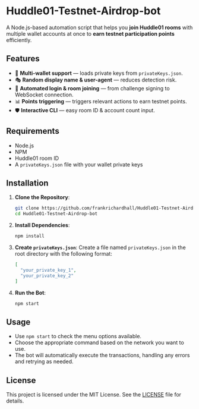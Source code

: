 # Huddle01-Testnet-Airdrop-bot
A Node.js-based automation script that helps you **join Huddle01 rooms** with multiple wallet accounts at once to **earn testnet participation points** efficiently.

## Features
- 🚀 **Multi-wallet support** — loads private keys from `privateKeys.json`.
- 🎭 **Random display name & user-agent** — reduces detection risk.
- 🔗 **Automated login & room joining** — from challenge signing to WebSocket connection.
- 📊 **Points triggering** — triggers relevant actions to earn testnet points.
- 🛡 **Interactive CLI** — easy room ID & account count input.

## Requirements
- Node.js
- NPM
- Huddle01 room ID
- A `privateKeys.json` file with your wallet private keys

## Installation

1. **Clone the Repository**:

   ```bash
   git clone https://github.com/frankrichardhall/Huddle01-Testnet-Airdrop-bot.git
   cd Huddle01-Testnet-Airdrop-bot
   ```

2. **Install Dependencies**:

   ```bash
   npm install
   ```

3. **Create `privateKeys.json`**:
   Create a file named `privateKeys.json` in the root directory with the following format:

   ```json
   [
     "your_private_key_1",
     "your_private_key_2"
   ]
   ```

4. **Run the Bot**:

   ```bash
   npm start
   ```

## Usage

- Use `npm start` to check the menu options available.
- Choose the appropriate command based on the network you want to use.
- The bot will automatically execute the transactions, handling any errors and retrying as needed.

## License

This project is licensed under the MIT License. See the [LICENSE](LICENSE) file for details.